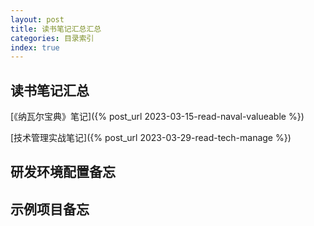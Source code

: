 ```yaml
---
layout: post
title: 读书笔记汇总汇总
categories: 目录索引
index: true
---
```


## 读书笔记汇总
[《纳瓦尔宝典》笔记]({% post_url 2023-03-15-read-naval-valueable %})

[技术管理实战笔记]({% post_url 2023-03-29-read-tech-manage %})

## 研发环境配置备忘

## 示例项目备忘

